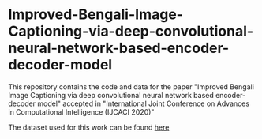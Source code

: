 # Improved-Bengali-Image-Captioning-via-deep-convolutional-neural-network-based-encoder-decoder-model
This repository contains the code and data for the paper "Improved Bengali Image Captioning via deep convolutional neural network based encoder-decoder model" accepted in "International Joint Conference on Advances in Computational Intelligence (IJCACI 2020)"

The dataset used for this work can be found [here](https://data.mendeley.com/datasets/rxxch9vw59/2)

